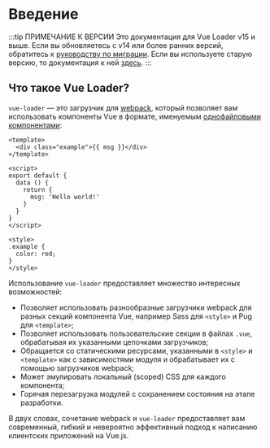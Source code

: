 # Введение

:::tip ПРИМЕЧАНИЕ К ВЕРСИИ
Это документация для Vue Loader v15 и выше. Если вы обновляетесь с v14 или более ранних версий, обратитесь к [руководству по миграции](./migrating.md). Если вы используете старую версию, то документация к ней [здесь](https://vue-loader-v14.vuejs.org).
:::

## Что такое Vue Loader?

`vue-loader` — это загрузчик для [webpack](https://webpack.js.org/), который позволяет вам использовать компоненты Vue в формате, именуемым [однофайловыми компонентами](./spec.md):

``` vue
<template>
  <div class="example">{{ msg }}</div>
</template>

<script>
export default {
  data () {
    return {
      msg: 'Hello world!'
    }
  }
}
</script>

<style>
.example {
  color: red;
}
</style>
```

Использование `vue-loader` предоставляет множество интересных возможностей:

- Позволяет использовать разнообразные загрузчики webpack для разных секций компонента Vue, например Sass для `<style>` и Pug для `<template>`;
- Позволяет использовать пользовательские секции в файлах `.vue`, обрабатывая их указанными цепочками загрузчиков;
- Обращается со статическими ресурсами, указанными в `<style>` и `<template>` как с зависимостями модуля и обрабатывает их с помощью загрузчиков webpack;
- Может эмулировать локальный (scoped) CSS для каждого компонента;
- Горячая перезагрузка модулей с сохранением состояния на этапе разработки.

В двух словах, сочетание webpack и `vue-loader` предоставляет вам современный, гибкий и невероятно эффективный подход к написанию клиентских приложений на Vue.js.
